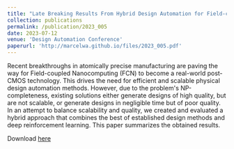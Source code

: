 ```yaml
---
title: "Late Breaking Results From Hybrid Design Automation for Field-coupled Nanotechnologies"
collection: publications
permalink: /publication/2023_005
date: 2023-07-12
venue: 'Design Automation Conference'
paperurl: 'http://marcelwa.github.io/files/2023_005.pdf'
---
```


Recent breakthroughs in atomically precise manufacturing are paving the way for Field-coupled Nanocomputing (FCN) to become a real-world post-CMOS technology. This drives the need for efficient and scalable physical design automation methods. However, due to the problem's NP-completeness, existing solutions either generate designs of high quality, but are not scalable, or generate designs in negligible time but of poor quality. In an attempt to balance scalability and quality, we created and evaluated a hybrid approach that combines the best of established design methods and deep reinforcement learning. This paper summarizes the obtained results.

Download [here](http://marcelwa.github.io/files/2023_005.pdf)
